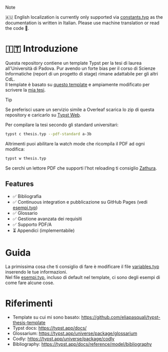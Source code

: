 > [!NOTE]
> 🇦🇺 English localization is currently only supported via [constants.typ](https://github.com/tlazzarin/thesis-template/blob/main/config/constants.typ) as the documentation is written in Italian. Please use machine translation or read the code 🙂.
# 🇮🇹 Introduzione
Questa repository contiene un template Typst per la tesi di laurea all'Università di Padova. Pur avendo un forte bias per il corso di Scienze Informatiche (report di un progetto di stage) rimane adattabile per gli altri CdL.\
Il template è basato su [questo template](https://github.com/eliapasquali/typst-thesis-template) e ampiamente modificato per scrivere la
[mia tesi](https://hdl.handle.net/20.500.12608/89992).

> [!TIP]
> Se preferisci usare un servizio simile a Overleaf scarica lo zip di questa repository e caricarlo su [Typst Web](https://typst.app/signin/).

Per compilare la tesi secondo gli standard universitari:
```sh
typst c thesis.typ --pdf-standard a-3b
```
Altrimenti puoi abilitare la watch mode che ricompila il PDF ad ogni modifica:
```sh
typst w thesis.typ
```
Se cerchi un lettore PDF che supporti l'hot reloading ti consiglio [Zathura](https://pwmt.org/projects/zathura/). 
## Features
- ✅ Bibliografia
- ✅ Continuous integration e pubblicazione su GitHub Pages (vedi [esempi.typ](https://github.com/tlazzarin/thesis-template/blob/main/docs/esempi.typ))
- ✅ Glossario
- ✅ Gestione avanzata dei requisiti
- ✅ Supporto PDF/A
- ⏳ Appendici (implementabile)

# Guida
La primissima cosa che ti consiglio di fare è modificare il file [variables.typ](https://github.com/tlazzarin/thesis-template/blob/main/config/variables.typ) inserendo le tue informazioni.\
Nel file [esempi.typ](https://github.com/tlazzarin/thesis-template/blob/main/docs/esempi.typ), incluso di default nel template, ci sono degli esempi di come fare alcune cose.


# Riferimenti
- Template su cui mi sono basato: https://github.com/eliapasquali/typst-thesis-template
- Typst docs: https://typst.app/docs/
- Glossarium: https://typst.app/universe/package/glossarium
- Codly: https://typst.app/universe/package/codly
- Bibliography: https://typst.app/docs/reference/model/bibliography
